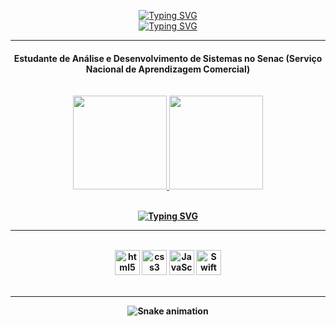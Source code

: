 <p align="center">
 <a href="https://git.io/typing-svg"><img src="https://readme-typing-svg.demolab.com?font=Oswald&weight=500&size=40&pause=10000&color=F7F7F7&center=true&vCenter=true&random=false&width=435&height=45&lines=Hello+world!" alt="Typing SVG" /></a>
 <br>
 <a href="https://git.io/typing-svg"><img src="https://readme-typing-svg.demolab.com?font=Oswald&weight=500&duration=8000&pause=100000&color=F7DF1E&center=true&vCenter=true&random=false&width=435&height=25&lines=I'm+Matheus+Da+Rosa+Costa" alt="Typing SVG" /></a>
</p>

<hr>

<h4 align="center"></Strong>Estudante de Análise e Desenvolvimento de Sistemas no Senac (Serviço Nacional de Aprendizagem Comercial)</Strong>
<br><br><br>
<div align="center">
  <a href="https://github.com/Matheus-D-R-Costa">
    <img height="150em" src="https://github-readme-stats.vercel.app/api?username=Matheus-D-R-Costa&count_private=true&include_all_commits=true&show_icons=true&theme=highcontrast&hide_border=false&show_owner=true"/>
    <img height="150em" src="https://github-readme-stats.vercel.app/api/top-langs/?username=Matheus-D-R-Costa&layout=compact&langs_count=7&theme=highcontrast"/>
</div>
   
   <br>
   
 <a href="https://git.io/typing-svg"><img src="https://readme-typing-svg.demolab.com?font=Oswald&weight=500&size=40&pause=10000&color=F7F7F7&center=true&vCenter=true&random=false&width=435&height=45&lines=Skills" alt="Typing SVG" /></a>
 
<hr>

<div align="center" valign="top"><br>
  <a href="https://"><img height="40" src="https://img.shields.io/badge/html5-101419?style=for-the-badge&logo=html5&logoColor=%23E34F26" alt="html5"></a>
  <a href="https://"><img height="40" src="https://img.shields.io/badge/css3-101419?style=for-the-badge&logo=css3&logoColor=%231572B6" alt="css3"></a>
 <a href="https://"><img height="40" src="https://img.shields.io/badge/JavaScript-101419?style=for-the-badge&logo=javascript&logoColor=%23F7DF1E" alt="JavaScript"></a>
 <a href="https://"><img height="40" src="https://img.shields.io/badge/Swift-101419?style=for-the-badge&logo=swift&logoColor=%23F05138" alt="Swift"></a>
</div>
<br>

<hr>

<div align="center">
  
  ![Snake animation](https://github.com/danielbped/danielbped/blob/output/github-contribution-grid-snake.svg)
  
</div>
<!---- 👋 Hi, I’m @Matheus-D-R-Costa
- 👀 I’m interested in ...
- 🌱 I’m currently learning ...
- 💞️ I’m looking to collaborate on ...
- 📫 How to reach me ...
- 😄 Pronouns: ...
- ⚡ Fun fact: ...


Matheus-D-R-Costa/Matheus-D-R-Costa is a ✨ special ✨ repository because its `README.md` (this file) appears on your GitHub profile.
You can click the Preview link to take a look at your changes.
--->
